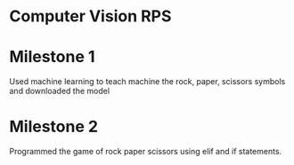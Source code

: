 # Computer Vision RPS

# Milestone 1

Used machine learning to teach machine the rock, paper, scissors symbols and downloaded the model

# Milestone 2 

Programmed the game of rock paper scissors using elif and if statements.